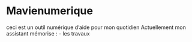 # Mavienumerique
ceci est un outil numérique d’aide pour mon quotidien
Actuellement mon assistant mémorise : - les travaux